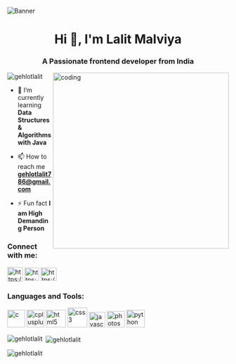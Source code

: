 ![Banner]()
<h1 align="center">Hi 👋, I'm Lalit Malviya</h1>
<h3 align="center">A Passionate frontend developer from India</h3>

<img align="right" alt="coding" width="400" src="https://media3.giphy.com/media/v1.Y2lkPTc5MGI3NjExZGhvdXFqMzczeDhwdHJjeGJ0bmNiajI5cHRuemRyeXJwbHZqb3F3NSZlcD12MV9naWZzX3NlYXJjaCZjdD1n/qgQUggAC3Pfv687qPC/giphy.gif">

<p align="left"> <img src="https://komarev.com/ghpvc/?username=gehlotlalit&label=Profile%20views&color=0e75b6&style=flat" alt="gehlotlalit" /> </p>

- 🌱 I’m currently learning **Data Structures & Algorithms with Java**

- 📫 How to reach me **gehlotlalit786@gmail.com**

- ⚡ Fun fact **I am High Demanding Person**

<h3 align="left">Connect with me:</h3>
<p align="left">
<a href="https://linkedin.com/in/https://www.linkedin.com/in/lalit-malviya-1168b3266/" target="blank"><img align="center" src=https://img.icons8.com/?size=1x&id=xuvGCOXi8Wyg&format=png alt="https://www.linkedin.com/in/lalit-malviya-1168b3266/" height="33" width="35" /></a>
<a href="https://www.hackerrank.com/gehlotlalit786?hr_r=1" target="blank"><img align="center" src="https://upload.wikimedia.org/wikipedia/commons/thumb/4/40/HackerRank_Icon-1000px.png/800px-HackerRank_Icon-1000px.png" alt="https://www.hackerrank.com/gehlotlalit786?hr_r=1" height="30" width="33" /></a>
<a href="https://auth.geeksforgeeks.org/user/https://auth.geeksforgeeks.org/user/gehlotlaxmk6" target="blank"><img align="center" src="https://img.icons8.com/?size=1x&id=AbQBhN9v62Ob&format=png"alt="https://auth.geeksforgeeks.org/user/gehlotlaxmk6" height="30" width="36" /></a>
</p>

<h3 align="left">Languages and Tools:</h3>
<p align="left"><img src="https://upload.wikimedia.org/wikipedia/commons/thumb/1/18/C_Programming_Language.svg/1200px-C_Programming_Language.svg.png" alt="c" width="40" height="40"/> 
<img src="https://upload.wikimedia.org/wikipedia/commons/thumb/1/18/ISO_C%2B%2B_Logo.svg/1822px-ISO_C%2B%2B_Logo.svg.png" alt="cplusplus" width="40" height="40"/>
<img src="https://cdn3d.iconscout.com/3d/free/thumb/free-html-5728485-4781249.png" alt="html5" width="45" height="40"/>
<img src="https://cdn.freebiesupply.com/logos/large/2x/css3-logo-png-transparent.png" alt="css3" width="45" height="45"/> 
<img src="https://www.vhv.rs/dpng/d/456-4562295_library-of-javascript-icon-graphic-freeuse-png-files.png" alt="javascript" width="37" height="35"/>
<img src="https://w7.pngwing.com/pngs/207/785/png-transparent-photoshop-cc-hd-logo.png" alt="photoshop" width="40" height="37"/>
<img src="https://banner2.cleanpng.com/20180320/fkq/kisspng-angle-text-symbol-brand-other-python-5ab0c09b32b4d1.7494578715215330832077.jpg" alt="python" width="42" height="40"/>
</p>

<p><img align="left" src="https://github-readme-stats.vercel.app/api/top-langs?username=gehlotlalit&show_icons=true&locale=en&layout=compact" alt="gehlotlalit" /></p>

<p>&nbsp;<img align="center" src="https://github-readme-stats.vercel.app/api?username=gehlotlalit&show_icons=true&locale=en" alt="gehlotlalit" /></p>

<p><img align="center" src="https://github-readme-streak-stats.herokuapp.com/?user=gehlotlalit&" alt="gehlotlalit" /></p>
